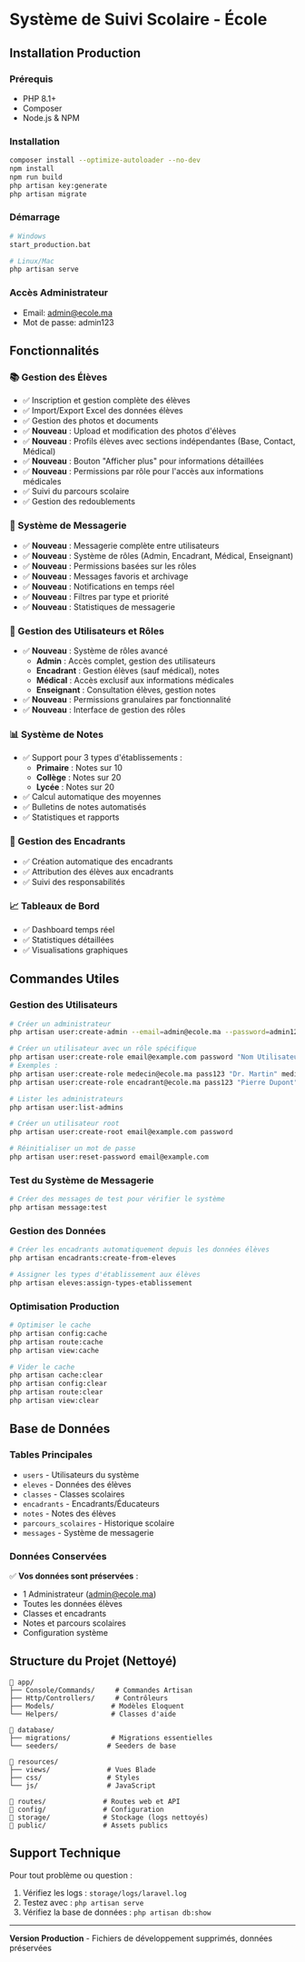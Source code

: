 # Système de Suivi Scolaire - École

## Installation Production

### Prérequis
- PHP 8.1+
- Composer
- Node.js & NPM

### Installation
```bash
composer install --optimize-autoloader --no-dev
npm install
npm run build
php artisan key:generate
php artisan migrate
```

### Démarrage
```bash
# Windows
start_production.bat

# Linux/Mac
php artisan serve
```

### Accès Administrateur
- Email: admin@ecole.ma
- Mot de passe: admin123

## Fonctionnalités

### 📚 Gestion des Élèves
- ✅ Inscription et gestion complète des élèves
- ✅ Import/Export Excel des données élèves
- ✅ Gestion des photos et documents
- ✅ **Nouveau** : Upload et modification des photos d'élèves
- ✅ **Nouveau** : Profils élèves avec sections indépendantes (Base, Contact, Médical)
- ✅ **Nouveau** : Bouton "Afficher plus" pour informations détaillées
- ✅ **Nouveau** : Permissions par rôle pour l'accès aux informations médicales
- ✅ Suivi du parcours scolaire
- ✅ Gestion des redoublements

### 💬 Système de Messagerie
- ✅ **Nouveau** : Messagerie complète entre utilisateurs
- ✅ **Nouveau** : Système de rôles (Admin, Encadrant, Médical, Enseignant)
- ✅ **Nouveau** : Permissions basées sur les rôles
- ✅ **Nouveau** : Messages favoris et archivage
- ✅ **Nouveau** : Notifications en temps réel
- ✅ **Nouveau** : Filtres par type et priorité
- ✅ **Nouveau** : Statistiques de messagerie

### 👥 Gestion des Utilisateurs et Rôles
- ✅ **Nouveau** : Système de rôles avancé
  - **Admin** : Accès complet, gestion des utilisateurs
  - **Encadrant** : Gestion élèves (sauf médical), notes
  - **Médical** : Accès exclusif aux informations médicales
  - **Enseignant** : Consultation élèves, gestion notes
- ✅ **Nouveau** : Permissions granulaires par fonctionnalité
- ✅ **Nouveau** : Interface de gestion des rôles

### 📊 Système de Notes
- ✅ Support pour 3 types d'établissements :
  - **Primaire** : Notes sur 10
  - **Collège** : Notes sur 20  
  - **Lycée** : Notes sur 20
- ✅ Calcul automatique des moyennes
- ✅ Bulletins de notes automatisés
- ✅ Statistiques et rapports

### 👥 Gestion des Encadrants
- ✅ Création automatique des encadrants
- ✅ Attribution des élèves aux encadrants
- ✅ Suivi des responsabilités

### 📈 Tableaux de Bord
- ✅ Dashboard temps réel
- ✅ Statistiques détaillées
- ✅ Visualisations graphiques

## Commandes Utiles

### Gestion des Utilisateurs
```bash
# Créer un administrateur
php artisan user:create-admin --email=admin@ecole.ma --password=admin123 --name="Administrateur"

# Créer un utilisateur avec un rôle spécifique
php artisan user:create-role email@example.com password "Nom Utilisateur" role
# Exemples :
php artisan user:create-role medecin@ecole.ma pass123 "Dr. Martin" medical
php artisan user:create-role encadrant@ecole.ma pass123 "Pierre Dupont" encadrant

# Lister les administrateurs
php artisan user:list-admins

# Créer un utilisateur root
php artisan user:create-root email@example.com password

# Réinitialiser un mot de passe
php artisan user:reset-password email@example.com
```

### Test du Système de Messagerie
```bash
# Créer des messages de test pour vérifier le système
php artisan message:test
```

### Gestion des Données
```bash
# Créer les encadrants automatiquement depuis les données élèves
php artisan encadrants:create-from-eleves

# Assigner les types d'établissement aux élèves
php artisan eleves:assign-types-etablissement
```

### Optimisation Production
```bash
# Optimiser le cache
php artisan config:cache
php artisan route:cache
php artisan view:cache

# Vider le cache
php artisan cache:clear
php artisan config:clear
php artisan route:clear
php artisan view:clear
```

## Base de Données

### Tables Principales
- `users` - Utilisateurs du système
- `eleves` - Données des élèves
- `classes` - Classes scolaires  
- `encadrants` - Encadrants/Éducateurs
- `notes` - Notes des élèves
- `parcours_scolaires` - Historique scolaire
- `messages` - Système de messagerie

### Données Conservées
✅ **Vos données sont préservées** :
- 1 Administrateur (admin@ecole.ma)
- Toutes les données élèves
- Classes et encadrants
- Notes et parcours scolaires
- Configuration système

## Structure du Projet (Nettoyé)

```
📁 app/
├── Console/Commands/     # Commandes Artisan
├── Http/Controllers/     # Contrôleurs
├── Models/              # Modèles Eloquent
└── Helpers/             # Classes d'aide

📁 database/
├── migrations/          # Migrations essentielles
└── seeders/            # Seeders de base

📁 resources/
├── views/              # Vues Blade
├── css/                # Styles
└── js/                 # JavaScript

📁 routes/              # Routes web et API
📁 config/              # Configuration
📁 storage/             # Stockage (logs nettoyés)
📁 public/              # Assets publics
```

## Support Technique

Pour tout problème ou question :
1. Vérifiez les logs : `storage/logs/laravel.log`
2. Testez avec : `php artisan serve`
3. Vérifiez la base de données : `php artisan db:show`

---

**Version Production** - Fichiers de développement supprimés, données préservées